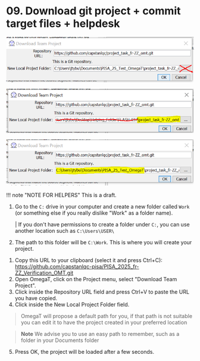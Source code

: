 # 09. Download git project + commit target files + helpdesk

![](../_assets/img/image001.png)

![](../_assets/img/image002.png)

![](../_assets/img/image003.png)

!!! note "NOTE FOR HELPERS"
	This is a draft.


1. Go to the `C:` drive in your computer and create a new folder called `Work` (or something else if you really dislike "Work" as a folder name).

	| If you don't have permissions to create a folder under `C:`, you can use another location such as `C:\Users\USER\`

2. The path to this folder will be `C:\Work`. This is where you will create your project.


<!-- check what is the path that OmegaT propoess by default -->




<!--Check URL?!-->

1. Copy this URL to your clipboard (select it and press Ctrl+C): https://github.com/capstanlqc-pisa/PISA_2025_fr-ZZ_Verification_OMT.git
2. Open OmegaT, click on the Project menu, select "Download Team Project".
3. Click inside the Repository URL field and press Ctrl+V to paste the URL you have copied.
4. Click inside the New Local Project Folder field.
>OmegaT will propose a default path for you, if that path is not suitable you can edit it to have the project created in your preferred location

>**Note**
>We advise you to use an easy path to remember, such as a folder in your Documents folder

5. Press OK, the project will be loaded after a few seconds.

